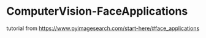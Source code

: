 # ComputerVision-FaceApplications
tutorial from https://www.pyimagesearch.com/start-here/#face_applications
